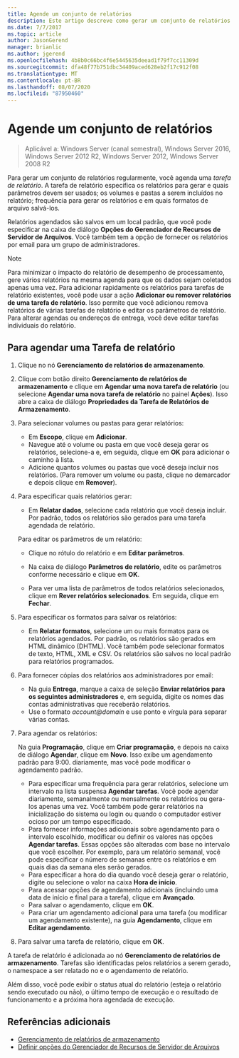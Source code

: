```yaml
---
title: Agende um conjunto de relatórios
description: Este artigo descreve como gerar um conjunto de relatórios em uma programação regular
ms.date: 7/7/2017
ms.topic: article
author: JasonGerend
manager: brianlic
ms.author: jgerend
ms.openlocfilehash: 4b8b0c66bc4f6e5445635deead1f79f7cc11309d
ms.sourcegitcommit: dfa48f77b751dbc34409aced628eb2f17c912f08
ms.translationtype: MT
ms.contentlocale: pt-BR
ms.lasthandoff: 08/07/2020
ms.locfileid: "87950460"
---
```

# <a name="schedule-a-set-of-reports"></a>Agende um conjunto de relatórios

> Aplicável a: Windows Server (canal semestral), Windows Server 2016, Windows Server 2012 R2, Windows Server 2012, Windows Server 2008 R2

Para gerar um conjunto de relatórios regularmente, você agenda uma *tarefa de relatório*. A tarefa de relatório especifica os relatórios para gerar e quais parâmetros devem ser usados; os volumes e pastas a serem incluídos no relatório; frequência para gerar os relatórios e em quais formatos de arquivo salvá-los.

Relatórios agendados são salvos em um local padrão, que você pode especificar na caixa de diálogo **Opções do Gerenciador de Recursos de Servidor de Arquivos**. Você também tem a opção de fornecer os relatórios por email para um grupo de administradores.

> [!Note]
> Para minimizar o impacto do relatório de desempenho de processamento, gere vários relatórios na mesma agenda para que os dados sejam coletados apenas uma vez. Para adicionar rapidamente os relatórios para tarefas de relatório existentes, você pode usar a ação **Adicionar ou remover relatórios de uma tarefa de relatório**. Isso permite que você adicionou remova relatórios de várias tarefas de relatório e editar os parâmetros de relatório. Para alterar agendas ou endereços de entrega, você deve editar tarefas individuais do relatório.

## <a name="to-schedule-a-report-task"></a>Para agendar uma Tarefa de relatório

1. Clique no nó **Gerenciamento de relatórios de armazenamento**.

2. Clique com botão direito **Gerenciamento de relatórios de armazenamento** e clique em **Agendar uma nova tarefa de relatório** (ou selecione **Agendar uma nova tarefa de relatório** no painel **Ações**). Isso abre a caixa de diálogo **Propriedades da Tarefa de Relatórios de Armazenamento**.

3. Para selecionar volumes ou pastas para gerar relatórios:

   -   Em **Escopo**, clique em **Adicionar**.
   -   Navegue até o volume ou pasta em que você deseja gerar os relatórios, selecione-a e, em seguida, clique em **OK** para adicionar o caminho à lista.
   -   Adicione quantos volumes ou pastas que você deseja incluir nos relatórios. (Para remover um volume ou pasta, clique no demarcador e depois clique em **Remover**).

4. Para especificar quais relatórios gerar:

   -  Em **Relatar dados**, selecione cada relatório que você deseja incluir. Por padrão, todos os relatórios são gerados para uma tarefa agendada de relatório.

   Para editar os parâmetros de um relatório:

   -   Clique no rótulo do relatório e em **Editar parâmetros**.
   -   Na caixa de diálogo **Parâmetros de relatório**, edite os parâmetros conforme necessário e clique em **OK**.

   -   Para ver uma lista de parâmetros de todos relatórios selecionados, clique em **Rever relatórios selecionados**. Em seguida, clique em **Fechar**.

5. Para especificar os formatos para salvar os relatórios:

   -  Em **Relatar formatos**, selecione um ou mais formatos para os relatórios agendados. Por padrão, os relatórios são gerados em HTML dinâmico (DHTML). Você também pode selecionar formatos de texto, HTML, XML e CSV. Os relatórios são salvos no local padrão para relatórios programados.

6. Para fornecer cópias dos relatórios aos administradores por email:

   - Na guia **Entrega**, marque a caixa de seleção **Enviar relatórios para os seguintes administradores** e, em seguida, digite os nomes das contas administrativas que receberão relatórios.
   - Use o formato <em>account@domain</em> e use ponto e vírgula para separar várias contas.

7. Para agendar os relatórios:

   Na guia **Programação**, clique em **Criar programação**, e depois na caixa de diálogo **Agendar**, clique em **Novo**. Isso exibe um agendamento padrão para 9:00. diariamente, mas você pode modificar o agendamento padrão.

   -   Para especificar uma frequência para gerar relatórios, selecione um intervalo na lista suspensa **Agendar tarefas**.
       Você pode agendar diariamente, semanalmente ou mensalmente os relatórios ou gera-los apenas uma vez. Você também pode gerar relatórios na inicialização do sistema ou login ou quando o computador estiver ocioso por um tempo especificado.
   -   Para fornecer informações adicionais sobre agendamento para o intervalo escolhido, modificar ou definir os valores nas opções **Agendar tarefas**.
       Essas opções são alteradas com base no intervalo que você escolher. Por exemplo, para um relatório semanal, você pode especificar o número de semanas entre os relatórios e em quais dias da semana eles serão gerados.
   -   Para especificar a hora do dia quando você deseja gerar o relatório, digite ou selecione o valor na caixa **Hora de início**.
   -   Para acessar opções de agendamento adicionais (incluindo uma data de início e final para a tarefa), clique em **Avançado**.
   -   Para salvar o agendamento, clique em **OK**.
   -  Para criar um agendamento adicional para uma tarefa (ou modificar um agendamento existente), na guia **Agendamento**, clique em **Editar agendamento**.

8. Para salvar uma tarefa de relatório, clique em **OK**.

A tarefa de relatório é adicionada ao nó **Gerenciamento de relatórios de armazenamento**. Tarefas são identificadas pelos relatórios a serem gerado, o namespace a ser relatado no e o agendamento de relatório.

Além disso, você pode exibir o status atual do relatório (esteja o relatório sendo executado ou não), o último tempo de execução e o resultado de funcionamento e a próxima hora agendada de execução.

## <a name="additional-references"></a>Referências adicionais

-   [Gerenciamento de relatórios de armazenamento](storage-reports-management.md)
-   [Definir opções do Gerenciador de Recursos de Servidor de Arquivos](setting-file-server-resource-manager-options.md)


